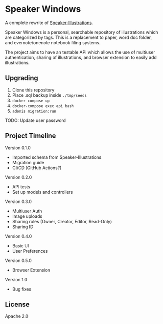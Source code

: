 # Speaker Windows

A complete rewrite of [Speaker-Illustrations](https://github.com/andrewwippler/speaker-illustrations).

Speaker Windows is a personal, searchable repository of illustrations which are categorized by tags. This is a replacement to paper, word doc folder, and evernote/onenote notebook filing systems.

The project aims to have an testable API which allows the use of multiuser authentication, sharing of illustrations, and browser extension to easily add illustrations.

## Upgrading

1. Clone this repository
2. Place .sql backup inside `./tmp/seeds`
3. `docker-compose up`
4. `docker-compose exec api bash`
5. `adonis migration:run`

TODO: Update user password

## Project Timeline

Version 0.1.0

- Imported schema from Speaker-Illustrations
- Migration guide
- CI/CD (GitHub Actions?)

Version 0.2.0

- API tests
- Set up models and controllers

Version 0.3.0

- Multiuser Auth
- Image uploads
- Sharing roles (Owner, Creator, Editor, Read-Only)
- Sharing ID

Version 0.4.0

- Basic UI
- User Preferences

Version 0.5.0

- Browser Extension

Version 1.0

- Bug fixes

## License

Apache 2.0
